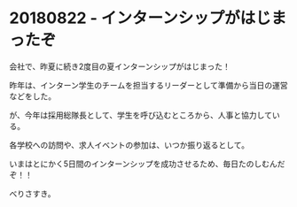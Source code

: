 # 20180822 - インターンシップがはじまったぞ

会社で、昨夏に続き2度目の夏インターンシップがはじまった！

昨年は、インターン学生のチームを担当するリーダーとして準備から当日の運営などをした。

が、今年は採用総隊長として、学生を呼び込むところから、人事と協力している。

各学校への訪問や、求人イベントの参加は、いつか振り返るとして。

いまはとにかく5日間のインターンシップを成功させるため、毎日たのしむんだぞ！！

べりさすき。
